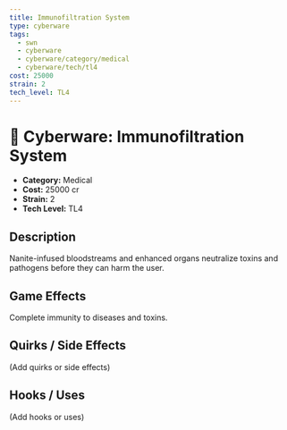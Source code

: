 ```yaml
---
title: Immunofiltration System
type: cyberware
tags:
  - swn
  - cyberware
  - cyberware/category/medical
  - cyberware/tech/tl4
cost: 25000
strain: 2
tech_level: TL4
---
```


# 🤖 Cyberware: Immunofiltration System

- **Category:** Medical
- **Cost:** 25000 cr
- **Strain:** 2
- **Tech Level:** TL4

## Description
Nanite-infused bloodstreams and enhanced organs neutralize toxins and pathogens before they can harm the user.

## Game Effects
Complete immunity to diseases and toxins.

## Quirks / Side Effects

(Add quirks or side effects)

## Hooks / Uses

(Add hooks or uses)
